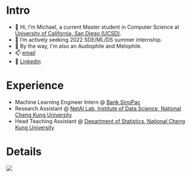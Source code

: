 # Intro
- 🔱 Hi, I’m Michael, a current Master student in Computer Science at [University of California, San Diego (UCSD)](https://cse.ucsd.edu/).
- 👀 I’m actively seeking 2022 SDE/ML/DS summer internship.
- 🎵 By the way, I'm also an Audiophile and Melophile.
- 📫 [email](mailto:chl131@ucsd.edu)
- 🔗 [Linkedin](https://www.linkedin.com/in/michaellee1996)

# Experience
- Machine Learning Engineer Intern @ [Bank SinoPac](https://bank.sinopac.com/)
- Research Assistant @ [NetAI Lab, Institute of Data Science, National Cheng Kung University](https://sites.google.com/view/chengteli/home)
- Head Teaching Assistant @ [Department of Statistics, National Cheng Kung University](http://www.stat.ncku.edu.tw/index.php?lang=en)

# Details
![](https://i.imgur.com/CXO6nNd.png)

<!---
chl131/chl131 is a ✨ special ✨ repository because its `README.md` (this file) appears on your GitHub profile.
You can click the Preview link to take a look at your changes.
--->

